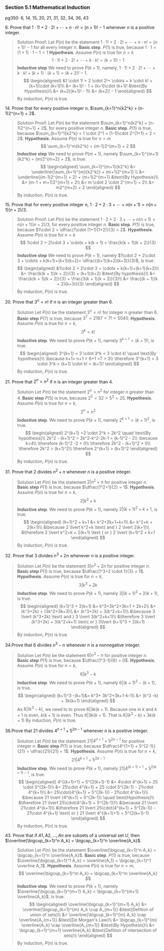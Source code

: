 ### Section 5.1 Mathematical Induction
pg350: 6, 14, 15, 20, 21, 31, 32, 34, 36, 43

6\. Prove that $1 \cdot 1! + 2 \cdot 2!+ \cdots + n \cdot n! = (n + 1)! - 1$ whenever $n$ is a positive integer.
>Solution
Proof:
Let $P(n)$ be the statement $1 \cdot 1! + 2 \cdot 2!+ \cdots + n \cdot n! = (n + 1)! - 1$ for all every integer $n$.
**Basic step**. $P(1)$ is true, because $1\cdot 1 = (1+1) \cdot 1 -1 = 1$
**Hypothesis**. Assume $P(n)$ is true for $n=k$
$$
1 \cdot 1! + 2 \cdot 2!+ \cdots + k \cdot k! = (k + 1)! - 1
$$
**Inductive step** We need to prove $P(k+1)$, namely, $1 \cdot 1! + 2 \cdot 2!+ \cdots + k \cdot k! + (k+1)\cdot (k+1) = (k + 2)! - 1$.
$$
\begin{aligned}
&1 \cdot 1! + 2 \cdot 2!+ \cdots + k \cdot k! + (k+1)\cdot (k+1)!\\
&= (k+1)! - 1 + (k+1)\cdot (k+1)! &\text{By Hypothesis}\\
&= (k+2)(k+1)! - 1\\
&= (k+2)! - 1
\end{aligned}
$$
By induction, $P(n)$ is true.

14\. Prove that for every positive integer $n$, $\sum_{k=1}^n{k2^k} = (n-1)2^{n+1} + 2$.
>Solution
Proof:
Let $P(n)$ be the statement $\sum_{k=1}^n{k2^k} = (n-1)2^{n+1} + 2$, for every positive integer $n$.
**Basic step**. $P(1)$ is true, because $\sum_{k=1}^1{k2^k} = 1 \cdot 2^1 = (1-1)\cdot 2^{1+1} + 2 = 2$.
**Hypothesis**. Assume $P(n)$ is true for $n=m$
$$
\sum_{k=1}^m{k2^k} = (m-1)2^{m+1} + 2
$$
**Inductive step** We need to prove $P(m+1)$, namely $\sum_{k=1}^{m+1}{k2^k} = (m)2^{m+2} + 2$, is true.
$$
\begin{aligned}
\sum_{k=1}^{m+1}{k2^k} &= \underline{\sum_{k=1}^{m}{k2^k}} + (m+1)2^{m+1} \\
&= \underline{(m-1)2^{m+1} + 2} + (m+1)2^{m+1} &\text{By Hypothesis}\\
&= (m-1 + m+1)2^{m+1} + 2\\
&= m \cdot 2 \cdot 2^{m+1} + 2\\
&= m2^{m+2} + 2
\end{aligned}
$$
By induction, $P(n)$ is true.

15\. Prove that for every positive integer $n$, $1\cdot 2 + 2\cdot 3 + \cdots + n(n + 1) = n(n + 1)(n + 2)/3$.
>Solution
Proof:
Let $P(n)$ be the statement $1\cdot 2 + 2\cdot 3 + \cdots + n(n + 1) = n(n + 1)(n + 2)/3$, for every positive integer $n$.
**Basic step**. $P(1)$ is true, because $1\cdot 2 = \dfrac{1\cdot (1+1)(1+2)}{3} = 2$.
**Hypothesis**. Assume $P(n)$ is true for $n=k$
$$
1\cdot 2 + 2\cdot 3 + \cdots + k(k + 1) = \frac{k(k + 1)(k + 2)}{3}
$$
**Inductive step** We need to prove $P(k+1)$, namely $1\cdot 2 + 2\cdot 3 + \cdots + k(k+1)+(k+1)(k+2)= \dfrac{(k+1)(k+2)(k+3)}{3}$, is true.
$$
\begin{aligned}
&1\cdot 2 + 2\cdot 3 + \cdots + k(k+1)+(k+1)(k+2)\\
&= \frac{k(k + 1)(k + 2)}{3} + (k+1)(k+2) &\text{By hypothesis}\\
&= \frac{k(k + 1)(k + 2)}{3} + \frac{3(k + 1)(k + 2)}{3}\\
&= \frac{(k + 1)(k + 2)(k+3)}{3}
\end{aligned}
$$
By induction, $P(n)$ is true.

20\. Prove that $3^n< n!$ if $n$ is an integer greater than 6.
>Solution
Let $P(n)$ be the statement $3^n< n!$ for integer $n$ greater than 6.
**Basic step** $P(7)$ is true, because $3^7=2187 < 7!=5040$.
**Hypothesis**. Assume $P(n)$ is true for $n=k$,
$$
3^k< k!
$$
**Inductive step**. We need to prove $P(k+1)$, namely $3^{k+1}< (k+1)!$, is true.
$$
\begin{aligned}
3^{k+1} = 3 \cdot 3^k < 3 \cdot k! \quad \text{By hypothesis}\\
\because k+1> n+1 > 6+1 =7 > 3\\
\therefore 3^{k+1} = 3 \cdot 3^k < (k+1) \cdot k! = (k+1)!
\end{aligned}
$$
By induction, $P(n)$ is true.

21\. Prove that $2^n > n^2$ if $n$ is an integer greater than 4.
>Solution
Let $P(n)$ be the statement $2^n > n^2$ for integer $n$ greater than 4.
**Basic step** $P(5)$ is true, because $2^5=32 > 5^2=25$.
**Hypothesis**. Assume $P(n)$ is true for $n=k$,
$$
2^n> n^2
$$
**Inductive step**. We need to prove $P(k+1)$, namely $2^{k+1}> (k+1)^2$, is true.
$$
\begin{aligned}
2^{k+1} =2 \cdot 2^k > 2k^2 \quad \text{By hypothesis}\\
2k^2 - (k+1)^2 = 2k^2-k^2-2k-1 = (k-1)^2 - 2\\
\because k>4\\
\therefore (k-1)^2 -2 > 0\\
\therefore 2k^2 - (k+1)^2 > 0\\
\therefore 2k^2 > (k+1)^2\\
\therefore 2^{k+1} > (k+1)^2
\end{aligned}
$$
By induction, $P(n)$ is true.

31\. Prove that $2$ divides $n^2 + n$ whenever $n$ is a positive integer.
>Solution
Let $P(n)$ be the statement $2 \lvert n^2 + n$ for positive integer $n$.
**Basic step** $P(1)$ is true, because $\dfrac{1^2+1}{2} = 1$.
**Hypothesis**. Assume $P(n)$ is true for $n=k$,
$$
2 \lvert k^2 + k
$$
**Inductive step**. We need to prove $P(k+1)$, namely $2 \lvert (k+1)^2 + k+1$, is true.
$$
\begin{aligned}
(k+1)^2 + k+1 &= k^2+2k+1+k+1\\
&= k^2+k + 2(k+1)\\
&\because 2 \lvert k^2+k \text{ and } 2 \lvert 2(k+1)\\
&\therefore 2 \lvert k^2+k + 2(k+1) \text { or } 2 \lvert (k+1)^2 + k+1
\end{aligned}
$$
By induction, $P(n)$ is true.

32\. Prove that $3$ divides $n^3 + 2n$ whenever $n$ is a positive integer.
>Solution
Let $P(n)$ be the statement $3 \lvert n^3 + 2n$ for positive integer $n$.
**Basic step** $P(1)$ is true, because $\dfrac{1^3+2 \cdot 1}{3} = 1$.
**Hypothesis**. Assume $P(n)$ is true for $n=k$,
$$
3 \lvert k^3 + 2k
$$
**Inductive step**. We need to prove $P(k+1)$, namely $3 \lvert (k+1)^3 + 2(k+1)$, is true.
$$
\begin{aligned}
(k+1)^3 + 2(k+1) &= k^3+3k^2+3k+1 + 2k+2\\
&= (k^3+2k) + (3k^2+3k+3)\\
&= (k^3+2k) + 3(k^2+k+1)\\
&\because 3 \lvert (k^3+2k) \text{ and } 3 \lvert 3(k^2+k+1)\\
&\therefore 3 \lvert (k^3+2k) + 3(k^2+k+1) \text{ or } 3\lvert (k+1)^3 + 2(k+1)
\end{aligned}
$$
By induction, $P(n)$ is true.

34\.Prove that $6$ divides $n^3 - n$ whenever $n$ is a nonnegative
integer.
>Solution
Let $P(n)$ be the statement $6 \lvert n^3 - n$ for positive integer $n$.
**Basic step** $P(1)$ is true, because $\dfrac{1^3-1}{6} = 0$.
**Hypothesis**. Assume $P(n)$ is true for $n=k$,
$$
6 \lvert k^3 - k
$$
**Inductive step**. We need to prove $P(k+1)$, namely $6 \lvert (k+1)^3 -(k+1)$, is true.
$$
\begin{aligned}
(k+1)^3 -(k+1)&= k^3+ 3k^2+3k+1-k-1\\
&= (k^3 -k) + 3k(k+1)
\end{aligned}
$$
As $6|(k^3 -k)$, we need to to prove $6|3k(k+1)$.
Because one in $k$ and $k+1$ is even, $k(k+1)$ is even. Thus $6|3k(k+1)$.
That is $6\lvert (k^3 -k) + 3k(k+1)$
By induction, $P(n)$ is true.

36\.Prove that 21 divides $4^{n+1} + 5^{2n-1}$ whenever $n$ is a positive integer.
>Solution
Let $P(n)$ be the statement $21 \lvert 4^{n+1} + 5^{2n-1}$ for positive integer $n$.
**Basic step** $P(1)$ is true, because $\dfrac{4^{1+1} + 5^{2-1}}{21} = \dfrac{21}{21} = 1$.
**Hypothesis**. Assume $P(n)$ is true for $n=k$,
$$
21 \lvert 4^{k+1} + 5^{2k-1}
$$
**Inductive step**. We need to prove $P(k+1)$, namely $21 \lvert 4^{(k+1)+1} + 5^{2(k+1)-1}$, is true.
$$
\begin{aligned}
4^{(k+1)+1} + 5^{2(k+1)-1} &= 4\cdot 4^{k+1} + 25 \cdot 5^{2k-1}\\
&= 25\cdot 4^{k+1} + 25 \cdot 5^{2k-1} - 21\cdot 4^{k+1}\\
&= 25\cdot(4^{k+1} + 5^{2k-1}) - 21\cdot 4^{k+1}\\
&\because 21 \lvert (4^{k+1} + 5^{2k-1}) \quad \text{Hypothesis}\\
&\therefore 21 \lvert 25\cdot(4^{k+1} + 5^{2k-1})\\
&\because 21 \lvert 21\cdot 4^{k+1}\\
&\therefore 21 \lvert 25\cdot(4^{k+1} + 5^{2k-1}) - 21\cdot 4^{k+1} \text{ or } 21 \lvert 4^{(k+1)+1} + 5^{2(k+1)-1}
\end{aligned}
$$
By induction, $P(n)$ is true.

43\. Prove that if $A1, A2,...,An$ are subsets of a universal set $U$, then $\overline{\bigcup_{k=1}^n A_k} = \bigcap_{k=1}^n \overline{A_k}$.
>Solution
Let $P(n)$ be the statement $\overline{\bigcup_{k=1}^n A_k} = \bigcap_{k=1}^n \overline{A_k}$.
**Basic step**. $P(1)$ is true, because $\overline{\bigcup_{k=1}^1 A_k} = \overline{A_1} = \bigcap_{k=1}^1 \overline A_1$.
**Hypothesis**. Assume $P(n)$ is true for $n=m$,
$$
\overline{\bigcup_{k=1}^m A_k} = \bigcap_{k=1}^m \overline{A_k}
$$
**Inductive step**. We need to prove $P(k+1)$, namely $\overline{\bigcup_{k=1}^{m+1} A_k} = \bigcap_{k=1}^{m+1} \overline{A_k}$, is true.
$$
\begin{aligned}
\overline{\bigcup_{k=1}^{m+1} A_k} &= \overline{\bigcup_{k=1}^{m} A_k \cup A_{m+1}} &\text{Defition of union of sets}\\
&= \overline{\bigcup_{k=1}^{m} A_k} \cap \overline{A_{m+1}} &\text{De Morgan's Law}\\
&= \bigcap_{k=1}^{m} \overline{A_k} \cap \overline{A_{m+1}} &\text{By Hypothesis}\\
&= \bigcap_{k=1}^{m+1} \overline{A_k} &\text{Defition of intersection of sets}\\
\end{aligned}
$$
By induction, $P(n)$ is true.
